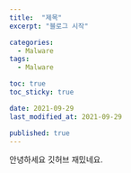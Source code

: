 ```yaml
---
title:  "제목"
excerpt: "블로그 시작"

categories:
  - Malware
tags:
  - Malware

toc: true
toc_sticky: true

date: 2021-09-29
last_modified_at: 2021-09-29

published: true
---
```


안녕하세요 깃허브 재밌네요.